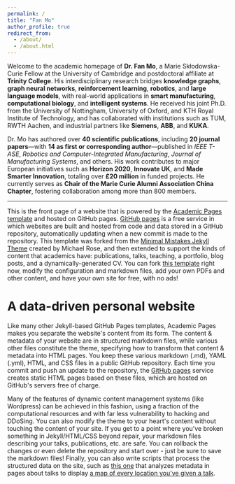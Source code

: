 ```yaml
---
permalink: /
title: "Fan Mo"
author_profile: true
redirect_from: 
  - /about/
  - /about.html
---
```


Welcome to the academic homepage of **Dr. Fan Mo**, a Marie Skłodowska-Curie Fellow at the University of Cambridge and postdoctoral affiliate at **Trinity College**. His interdisciplinary research bridges **knowledge graphs**, **graph neural networks**, **reinforcement learning**, **robotics**, and **large language models**, with real-world applications in **smart manufacturing**, **computational biology**, and **intelligent systems**. He received his joint Ph.D. from the University of Nottingham, University of Oxford, and KTH Royal Institute of Technology, and has collaborated with institutions such as TUM, RWTH Aachen, and industrial partners like **Siemens**, **ABB**, and **KUKA**.

Dr. Mo has authored over **40 scientific publications**, including **20 journal papers**—with **14 as first or corresponding author**—published in *IEEE T-ASE*, *Robotics and Computer-Integrated Manufacturing*, *Journal of Manufacturing Systems*, and others. His work contributes to major European initiatives such as **Horizon 2020**, **Innovate UK**, and **Made Smarter Innovation**, totaling over **£20 million** in funded projects. He currently serves as **Chair of the Marie Curie Alumni Association China Chapter**, fostering collaboration among more than 800 members.

---

This is the front page of a website that is powered by the [Academic Pages template](https://github.com/academicpages/academicpages.github.io) and hosted on GitHub pages. [GitHub pages](https://pages.github.com) is a free service in which websites are built and hosted from code and data stored in a GitHub repository, automatically updating when a new commit is made to the repository. This template was forked from the [Minimal Mistakes Jekyll Theme](https://mmistakes.github.io/minimal-mistakes/) created by Michael Rose, and then extended to support the kinds of content that academics have: publications, talks, teaching, a portfolio, blog posts, and a dynamically-generated CV. You can fork [this template](https://github.com/academicpages/academicpages.github.io) right now, modify the configuration and markdown files, add your own PDFs and other content, and have your own site for free, with no ads!

A data-driven personal website
======
Like many other Jekyll-based GitHub Pages templates, Academic Pages makes you separate the website's content from its form. The content & metadata of your website are in structured markdown files, while various other files constitute the theme, specifying how to transform that content & metadata into HTML pages. You keep these various markdown (.md), YAML (.yml), HTML, and CSS files in a public GitHub repository. Each time you commit and push an update to the repository, the [GitHub pages](https://pages.github.com/) service creates static HTML pages based on these files, which are hosted on GitHub's servers free of charge.

Many of the features of dynamic content management systems (like Wordpress) can be achieved in this fashion, using a fraction of the computational resources and with far less vulnerability to hacking and DDoSing. You can also modify the theme to your heart's content without touching the content of your site. If you get to a point where you've broken something in Jekyll/HTML/CSS beyond repair, your markdown files describing your talks, publications, etc. are safe. You can rollback the changes or even delete the repository and start over - just be sure to save the markdown files! Finally, you can also write scripts that process the structured data on the site, such as [this one](https://github.com/academicpages/academicpages.github.io/blob/master/talkmap.ipynb) that analyzes metadata in pages about talks to display [a map of every location you've given a talk](https://academicpages.github.io/talkmap.html).
